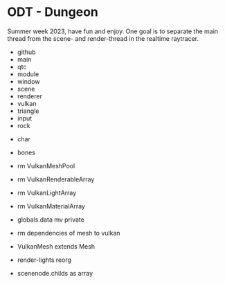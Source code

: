 # ODT - Dungeon
Summer week 2023, have fun and enjoy. 
One goal is to separate the main thread from the scene- and render-thread in the realtime raytracer. 


+ github
+ main
+ qtc
+ module
+ window
+ scene
+ renderer
+ vulkan
+ triangle
+ input
+ rock

- char
- bones




- rm VulkanMeshPool
- rm VulkanRenderableArray
- rm VulkanLightArray
- rm VulkanMaterialArray
- globals.data mv private
- rm dependencies of mesh to vulkan
- VulkanMesh extends Mesh
- render-lights reorg
- scenenode.childs as array 
